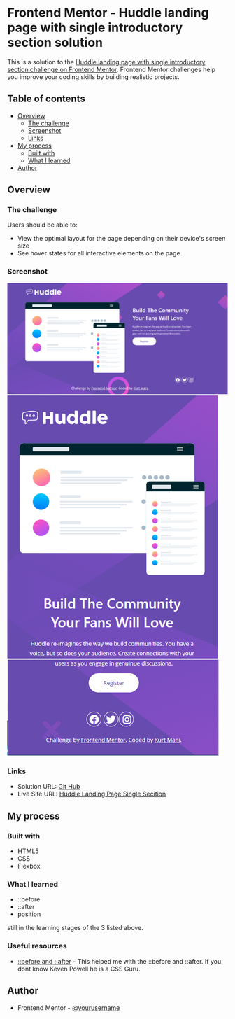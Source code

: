 # Frontend Mentor - Huddle landing page with single introductory section solution

This is a solution to the [Huddle landing page with single introductory section challenge on Frontend Mentor](https://www.frontendmentor.io/challenges/huddle-landing-page-with-a-single-introductory-section-B_2Wvxgi0). Frontend Mentor challenges help you improve your coding skills by building realistic projects. 

## Table of contents

- [Overview](#overview)
  - [The challenge](#the-challenge)
  - [Screenshot](#screenshot)
  - [Links](#links)
- [My process](#my-process)
  - [Built with](#built-with)
  - [What I learned](#what-i-learned)
- [Author](#author)

## Overview

### The challenge

Users should be able to:

- View the optimal layout for the page depending on their device's screen size
- See hover states for all interactive elements on the page

### Screenshot

![](./dist/images/huddle_landing_page.PNG)
![](./dist/images/huddle_landing_page_mobileA.PNG)
![](./dist/images/huddle_landing_page_mobileB.PNG)


### Links

- Solution URL: [Git Hub](https://github.com/manku92/huddle-landing-page-single-section.git)
- Live Site URL: [Huddle Landing Page Single Secition](https://creative-medovik-8f793e.netlify.app/)

## My process

### Built with

- HTML5
- CSS 
- Flexbox


### What I learned

- ::before
- ::after 
- position

still in the learning stages of the 3 listed above. 


### Useful resources

- [::before and ::after](https://www.youtube.com/watch?v=zGiirUiWslI) - This helped me with the ::before and ::after. If you dont know Keven Powell he is a CSS Guru.


## Author

- Frontend Mentor - [@yourusername](https://www.frontendmentor.io/profile/yourusername)


